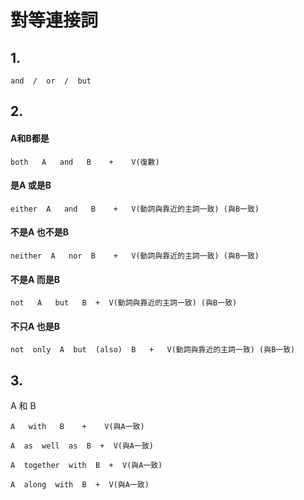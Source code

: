 # 對等連接詞
## 1.
```
and  /  or  /  but
```
## 2.
#### A和B都是
```
both   A   and   B    +    V(復數)
```
#### 是A 或是B
```
either  A   and   B    +   V(動詞與靠近的主詞一致) (與B一致)
```
#### 不是A 也不是B
```
neither  A   nor  B    +   V(動詞與靠近的主詞一致) (與B一致)
```
#### 不是A 而是B
```
not   A   but   B  +  V(動詞與靠近的主詞一致) (與B一致)
```
#### 不只A 也是B
```
not  only  A  but  (also)  B   +   V(動詞與靠近的主詞一致) (與B一致)  
```  
  

## 3.
A 和 B
```
A   with   B    +    V(與A一致)
```
```
A  as  well  as  B  +  V(與A一致)
```
```
A  together  with  B  +  V(與A一致)
```
```
A  along  with  B  +  V(與A一致)
```
